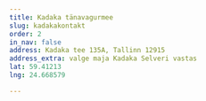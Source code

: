 ```yaml
---
title: Kadaka tänavagurmee
slug: kadakakontakt
order: 2
in_nav: false
address: Kadaka tee 135A, Tallinn 12915
address_extra: valge maja Kadaka Selveri vastas
lat: 59.41213
lng: 24.668579

---
```

